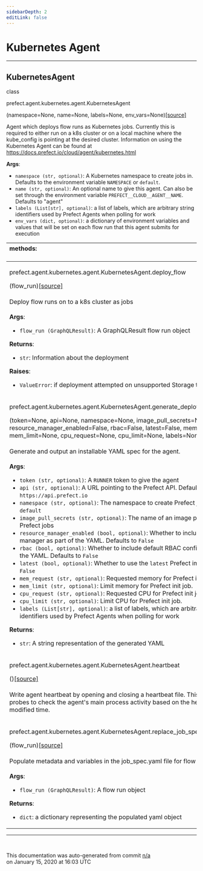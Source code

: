 ```yaml
---
sidebarDepth: 2
editLink: false
---
```

# Kubernetes Agent
---
 ## KubernetesAgent
 <div class='class-sig' id='prefect-agent-kubernetes-agent-kubernetesagent'><p class="prefect-sig">class </p><p class="prefect-class">prefect.agent.kubernetes.agent.KubernetesAgent</p>(namespace=None, name=None, labels=None, env_vars=None)<span class="source"><a href="https://github.com/PrefectHQ/prefect/blob/master/src/prefect/agent/kubernetes/agent.py#L32">[source]</a></span></div>

Agent which deploys flow runs as Kubernetes jobs. Currently this is required to either run on a k8s cluster or on a local machine where the kube_config is pointing at the desired cluster. Information on using the Kubernetes Agent can be found at https://docs.prefect.io/cloud/agent/kubernetes.html

**Args**:     <ul class="args"><li class="args">`namespace (str, optional)`: A Kubernetes namespace to create jobs in. Defaults         to the environment variable `NAMESPACE` or `default`.     </li><li class="args">`name (str, optional)`: An optional name to give this agent. Can also be set through         the environment variable `PREFECT__CLOUD__AGENT__NAME`. Defaults to "agent"     </li><li class="args">`labels (List[str], optional)`: a list of labels, which are arbitrary string identifiers used by Prefect         Agents when polling for work     </li><li class="args">`env_vars (dict, optional)`: a dictionary of environment variables and values that will be set         on each flow run that this agent submits for execution</li></ul>

|methods: &nbsp;&nbsp;&nbsp;&nbsp;&nbsp;&nbsp;&nbsp;&nbsp;&nbsp;&nbsp;&nbsp;&nbsp;&nbsp;&nbsp;&nbsp;&nbsp;&nbsp;&nbsp;&nbsp;&nbsp;&nbsp;&nbsp;&nbsp;&nbsp;&nbsp;&nbsp;&nbsp;&nbsp;&nbsp;&nbsp;&nbsp;&nbsp;&nbsp;&nbsp;&nbsp;&nbsp;&nbsp;&nbsp;&nbsp;&nbsp;&nbsp;&nbsp;&nbsp;&nbsp;&nbsp;&nbsp;&nbsp;&nbsp;&nbsp;&nbsp;&nbsp;&nbsp;&nbsp;&nbsp;&nbsp;&nbsp;&nbsp;&nbsp;&nbsp;&nbsp;&nbsp;&nbsp;&nbsp;&nbsp;&nbsp;&nbsp;&nbsp;&nbsp;&nbsp;&nbsp;&nbsp;&nbsp;&nbsp;&nbsp;&nbsp;&nbsp;&nbsp;&nbsp;&nbsp;&nbsp;&nbsp;&nbsp;&nbsp;&nbsp;&nbsp;&nbsp;&nbsp;&nbsp;&nbsp;&nbsp;&nbsp;&nbsp;&nbsp;&nbsp;&nbsp;&nbsp;&nbsp;&nbsp;&nbsp;&nbsp;&nbsp;&nbsp;&nbsp;&nbsp;&nbsp;&nbsp;&nbsp;&nbsp;&nbsp;&nbsp;&nbsp;&nbsp;&nbsp;&nbsp;&nbsp;&nbsp;&nbsp;&nbsp;&nbsp;&nbsp;&nbsp;&nbsp;&nbsp;&nbsp;&nbsp;&nbsp;&nbsp;&nbsp;&nbsp;&nbsp;&nbsp;&nbsp;&nbsp;&nbsp;&nbsp;&nbsp;&nbsp;&nbsp;&nbsp;&nbsp;&nbsp;&nbsp;&nbsp;&nbsp;&nbsp;&nbsp;&nbsp;&nbsp;&nbsp;&nbsp;|
|:----|
 | <div class='method-sig' id='prefect-agent-kubernetes-agent-kubernetesagent-deploy-flow'><p class="prefect-class">prefect.agent.kubernetes.agent.KubernetesAgent.deploy_flow</p>(flow_run)<span class="source"><a href="https://github.com/PrefectHQ/prefect/blob/master/src/prefect/agent/kubernetes/agent.py#L75">[source]</a></span></div>
<p class="methods">Deploy flow runs on to a k8s cluster as jobs<br><br>**Args**:     <ul class="args"><li class="args">`flow_run (GraphQLResult)`: A GraphQLResult flow run object</li></ul>**Returns**:     <ul class="args"><li class="args">`str`: Information about the deployment</li></ul>**Raises**:     <ul class="args"><li class="args">`ValueError`: if deployment attempted on unsupported Storage type</li></ul></p>|
 | <div class='method-sig' id='prefect-agent-kubernetes-agent-kubernetesagent-generate-deployment-yaml'><p class="prefect-class">prefect.agent.kubernetes.agent.KubernetesAgent.generate_deployment_yaml</p>(token=None, api=None, namespace=None, image_pull_secrets=None, resource_manager_enabled=False, rbac=False, latest=False, mem_request=None, mem_limit=None, cpu_request=None, cpu_limit=None, labels=None)<span class="source"><a href="https://github.com/PrefectHQ/prefect/blob/master/src/prefect/agent/kubernetes/agent.py#L183">[source]</a></span></div>
<p class="methods">Generate and output an installable YAML spec for the agent.<br><br>**Args**:     <ul class="args"><li class="args">`token (str, optional)`: A `RUNNER` token to give the agent     </li><li class="args">`api (str, optional)`: A URL pointing to the Prefect API. Defaults to         `https://api.prefect.io`     </li><li class="args">`namespace (str, optional)`: The namespace to create Prefect jobs in. Defaults         to `default`     </li><li class="args">`image_pull_secrets (str, optional)`: The name of an image pull secret to use         for Prefect jobs     </li><li class="args">`resource_manager_enabled (bool, optional)`: Whether to include the resource         manager as part of the YAML. Defaults to `False`     </li><li class="args">`rbac (bool, optional)`: Whether to include default RBAC configuration as         part of the YAML. Defaults to `False`     </li><li class="args">`latest (bool, optional)`: Whether to use the `latest` Prefect image.         Defaults to `False`     </li><li class="args">`mem_request (str, optional)`: Requested memory for Prefect init job.     </li><li class="args">`mem_limit (str, optional)`: Limit memory for Prefect init job.     </li><li class="args">`cpu_request (str, optional)`: Requested CPU for Prefect init job.     </li><li class="args">`cpu_limit (str, optional)`: Limit CPU for Prefect init job.     </li><li class="args">`labels (List[str], optional)`: a list of labels, which are arbitrary string         identifiers used by Prefect Agents when polling for work</li></ul>**Returns**:     <ul class="args"><li class="args">`str`: A string representation of the generated YAML</li></ul></p>|
 | <div class='method-sig' id='prefect-agent-kubernetes-agent-kubernetesagent-heartbeat'><p class="prefect-class">prefect.agent.kubernetes.agent.KubernetesAgent.heartbeat</p>()<span class="source"><a href="https://github.com/PrefectHQ/prefect/blob/master/src/prefect/agent/kubernetes/agent.py#L304">[source]</a></span></div>
<p class="methods">Write agent heartbeat by opening and closing a heartbeat file. This allows liveness probes to check the agent's main process activity based on the heartbeat file's last modified time.</p>|
 | <div class='method-sig' id='prefect-agent-kubernetes-agent-kubernetesagent-replace-job-spec-yaml'><p class="prefect-class">prefect.agent.kubernetes.agent.KubernetesAgent.replace_job_spec_yaml</p>(flow_run)<span class="source"><a href="https://github.com/PrefectHQ/prefect/blob/master/src/prefect/agent/kubernetes/agent.py#L112">[source]</a></span></div>
<p class="methods">Populate metadata and variables in the job_spec.yaml file for flow runs<br><br>**Args**:     <ul class="args"><li class="args">`flow_run (GraphQLResult)`: A flow run object</li></ul>**Returns**:     <ul class="args"><li class="args">`dict`: a dictionary representing the populated yaml object</li></ul></p>|

---
<br>


<p class="auto-gen">This documentation was auto-generated from commit <a href='https://github.com/PrefectHQ/prefect/commit/n/a'>n/a</a> </br>on January 15, 2020 at 16:03 UTC</p>